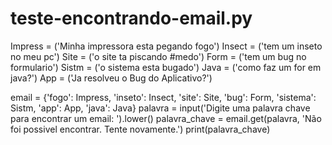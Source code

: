 # teste-encontrando-email.py

Impress = ('Minha impressora esta pegando fogo')
Insect = ('tem um inseto no meu pc')
Site = ('o site ta piscando #medo')
Form = ('tem um bug no formulario')
Sistm = ('o sistema esta bugado')
Java = ('como faz um for em java?')
App = ('Ja resolveu o Bug do Aplicativo?')


email = {'fogo': Impress, 'inseto': Insect, 'site': Site, 'bug': Form, 'sistema': Sistm, 'app': App, 'java': Java}
palavra = input('Digite uma palavra chave para encontrar um email: ').lower()
palavra_chave = email.get(palavra, 'Não foi possivel encontrar. Tente novamente.')
print(palavra_chave)

